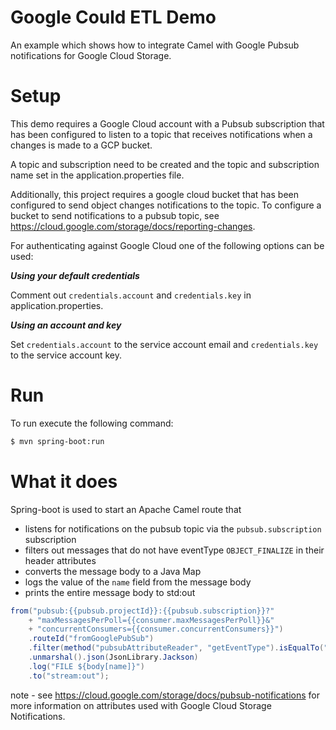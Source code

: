 # Google Could ETL Demo

An example which shows how to integrate Camel with Google Pubsub notifications for Google Cloud Storage.

# Setup

This demo requires a Google Cloud account with a Pubsub subscription that has been configured to listen to a topic that receives notifications when a changes is made to a GCP bucket.

A topic and subscription need to be created and the topic and subscription name set in the application.properties file.

Additionally, this project requires a google cloud bucket that has been configured to send object changes notifications to the topic.  To configure a bucket to send notifications to a pubsub topic, see https://cloud.google.com/storage/docs/reporting-changes.

For authenticating against Google Cloud one of the following options can be used:

**_Using your default credentials_**

Comment out `credentials.account` and `credentials.key` in application.properties.

**_Using an account and key_**

Set `credentials.account` to the service account email and `credentials.key` to the service account key.

# Run

To run execute the following command:

```bash
$ mvn spring-boot:run
```

# What it does

Spring-boot is used to start an Apache Camel route that 
- listens for notifications on the pubsub topic via the ``pubsub.subscription`` subscription
- filters out messages that do not have eventType `OBJECT_FINALIZE` in their header attributes
- converts the message body to a Java Map
- logs the value of the ``name`` field from the message body
- prints the entire message body to std:out

```java
from("pubsub:{{pubsub.projectId}}:{{pubsub.subscription}}?"
    + "maxMessagesPerPoll={{consumer.maxMessagesPerPoll}}&"
    + "concurrentConsumers={{consumer.concurrentConsumers}}")
    .routeId("fromGooglePubSub")
    .filter(method("pubsubAttributeReader", "getEventType").isEqualTo("OBJECT_FINALIZE"))
    .unmarshal().json(JsonLibrary.Jackson)
    .log("FILE ${body[name]}")
    .to("stream:out");
```

note - see https://cloud.google.com/storage/docs/pubsub-notifications for more information on attributes used with Google Cloud Storage Notifications.